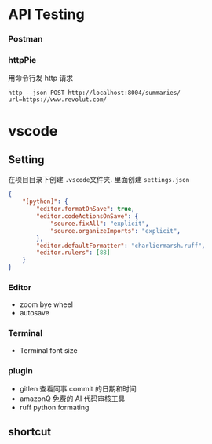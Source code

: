 
# API Testing

### Postman

### httpPie
用命令行发 http 请求
```shell
http --json POST http://localhost:8004/summaries/ url=https://www.revolut.com/
```
# vscode 

## Setting
在项目目录下创建 `.vscode`文件夹. 里面创建 `settings.json`
```json
{
	"[python]": {
		"editor.formatOnSave": true, 
		"editor.codeActionsOnSave": {
			"source.fixAll": "explicit",
			"source.organizeImports": "explicit",
		},
		"editor.defaultFormatter": "charliermarsh.ruff", 
		"editor.rulers": [88]
	}
}
```
### Editor
- zoom bye wheel
- autosave
### Terminal
- Terminal font size

### plugin
- gitlen 查看同事 commit 的日期和时间
- amazonQ 免费的 AI 代码审核工具
- ruff python formating 
## shortcut

